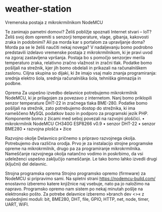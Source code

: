 # weather-station
Vremenska postaja z mikrokrmilnikom NodeMCU


Te zanimajo pametni domovi? Želiš pobližje spoznati Internet stvari – IoT? Želiš svoj dom opremiti s senzorji temperature, vlage, gibanja, kakovosti zraka in podobnimi? Ali pa morda kar s portalom za upravljanje doma? Morda pa se le želiš naučiti nekaj novega?
V nadaljevanju bomo podrobno predstavili izdelavo vremenske postaja z mikrokrmilnikom, ki je pravi uvod na zgoraj zastavljena vpršanja. Postaja bo s pomočjo senzorjev merila temperaturo zraka, relativno zračno vlažnost in zračni tlak. Podatke bomo pošiljali na strežnik, kjer jih bomo obdelali in prikazali na računalniškem zaslonu.
Ciljna skupina so dijaki, ki že imajo vsaj malo znanja programiranja: srednja elektro šola, srednja računalniška šola, tehniška gimnazija in podbne.

Oprema
Za uspešno izvedbo delavnice potrebujemo mikrokrmilnik NodeMCU, ki je prilagojen za povezavo z internetom. Nanj bomo priklopili senzor temperature DHT-22 in zračnega tlaka BME-280. Podatke bomo pošiljali na strežnik, zato potrebujemo dostop do strežnika, ki ima nameščeno MySQL podatkov bazo in podporo za programski jezik PHP. Komponente bomo z žicami med seboj povezali na razvojni ploščici.
•	mikrokrmilnik NodeMCU CH340G ESP8266 v0.9
•	senzor DHT-22
•	senzor BME280
•	razvojna plošča
•	žice

Razvojno okolje
Delavnico pričnemo s pripravo razvojnega okolja. Potrebujemo dva različna orodja. Prvo je za instalacijo strojne programske opreme na mikrokrmilnik, drugo pa za programiranje mikrokrmilnika.
Nameščanje razvojnega okolja natančno vodimo in poskrbimo, da vsi udeleženci uspešno zaključijo nameščanje. Le tako bomo lahko izvedli drugi (ključni) del delavnic.

Strojna programska oprema
Strojno programsko opremo (firmware) za NodeMCU si pripravimo sami. Na spletni strani https://nodemcu-build.com/ enostavno izberemo katere knjižnice naj vsebuje, nato pa jo naložimo na napravo. Programsko opremo nam sistem po nekaj minutah pošlje na elektronsko pošto.
Za potrebe delavnice izberemo »branch dev <>« z naslednjimi moduli: bit, BME280, DHT, file, GPIO, HTTP, net, node, timer, UART, WiFI.
